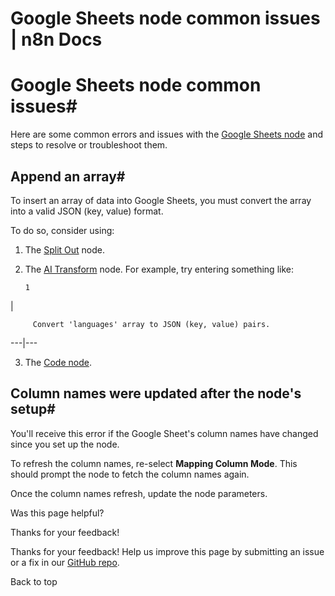 # Google Sheets node common issues | n8n Docs

[ ](https://github.com/n8n-io/n8n-docs/edit/main/docs/integrations/builtin/app-nodes/n8n-nodes-base.googlesheets/common-issues.md "Edit this page")

# Google Sheets node common issues#

Here are some common errors and issues with the [Google Sheets node](../) and steps to resolve or troubleshoot them.

## Append an array#

To insert an array of data into Google Sheets, you must convert the array into a valid JSON (key, value) format.

To do so, consider using:

  1. The [Split Out](../../../core-nodes/n8n-nodes-base.splitout/) node.
  2. The [AI Transform](../../../core-nodes/n8n-nodes-base.aitransform/) node. For example, try entering something like: 
         
         1

| 
         
         Convert 'languages' array to JSON (key, value) pairs.
           
  
---|---  
  
  3. The [Code node](../../../core-nodes/n8n-nodes-base.code/).

## Column names were updated after the node's setup#

You'll receive this error if the Google Sheet's column names have changed since you set up the node.

To refresh the column names, re-select **Mapping Column Mode**. This should prompt the node to fetch the column names again.

Once the column names refresh, update the node parameters.

Was this page helpful? 

Thanks for your feedback! 

Thanks for your feedback! Help us improve this page by submitting an issue or a fix in our [GitHub repo](https://github.com/n8n-io/n8n-docs). 

Back to top